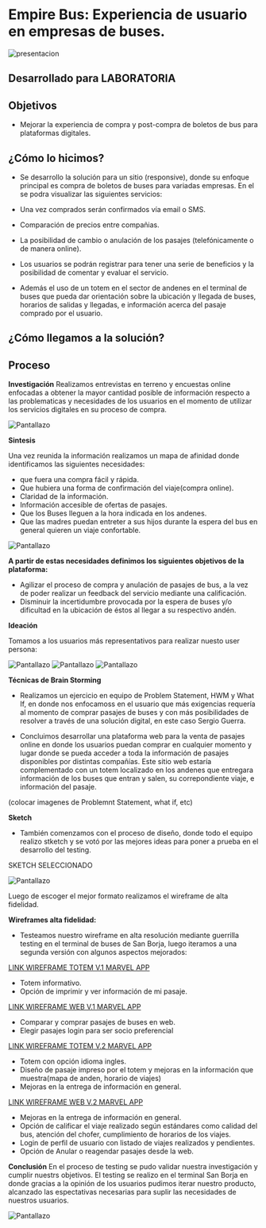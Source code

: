 # Empire Bus: Experiencia de usuario en empresas de buses.

![presentacion](https://user-images.githubusercontent.com/32283942/38218430-25e15c42-36a8-11e8-8ccc-699212b0f23d.jpg)


## Desarrollado para LABORATORIA

## Objetivos

- Mejorar la experiencia de compra y post-compra de boletos de bus para plataformas digitales.

## ¿Cómo lo hicimos?

- Se desarrollo la solución para un sitio (responsive), donde su enfoque principal es compra de boletos de buses para variadas empresas. En el se podra visualizar las siguientes servicios:

- Una vez comprados serán confirmados vía email o SMS.
- Comparación de precios entre compañias.
- La posibilidad de cambio o anulación de los pasajes (telefónicamente o de manera online).
- Los usuarios se podrán registrar para tener una serie de beneficios y la posibilidad de comentar y evaluar el servicio.
- Además el uso de un totem en el sector de andenes en el terminal de buses que pueda dar orientación sobre la ubicación y llegada de buses, horarios de salidas y llegadas, e información acerca del pasaje comprado por el usuario.

## ¿Cómo llegamos a la solución?

## Proceso

**Investigación**
Realizamos entrevistas en terreno y encuestas online enfocadas a obtener la mayor cantidad posible de información respecto a las problematicas y necesidades de los usuarios en el momento de utilizar los servicios digitales en su proceso de compra.

![Pantallazo](assets/guion.jpg)

**Sintesis**

 Una vez reunida la información realizamos un mapa de afinidad donde identificamos las siguientes necesidades:

- que fuera una compra fácil y rápida.
- Que hubiera una forma de confirmación del viaje(compra online).
- Claridad de la información.
- Información accesible de ofertas de pasajes.
- Que los Buses lleguen a la hora indicada en los andenes.
- Que las madres puedan entreter a sus hijos durante la espera del bus en general quieren un viaje confortable.

![Pantallazo](assets/mapaafinidad.jpg)

**A partir de estas necesidades definimos los siguientes objetivos de la plataforma:**

- Agilizar el proceso de compra y anulación de pasajes de bus, a la vez de poder realizar un feedback del servicio mediante una calificación.
- Disminuir la incertidumbre provocada por la espera de buses y/o dificultad en la ubicación de éstos al llegar a su respectivo andén.

**Ideación**

Tomamos a los usuarios más representativos para realizar nuesto user persona:

![Pantallazo](assets/guerra.png)
![Pantallazo](assets/anita.png)
![Pantallazo](assets/sergio.png)


**Técnicas de Brain Storming**
- Realizamos un ejercicio en equipo de Problem Statement, HWM y What If, en donde nos enfocamoss en el usuario que más exigencias requería al momento de comprar pasajes de buses y con más posibilidades de resolver a través de una solución digital, en este caso Sergio Guerra.

- Concluimos desarrollar una plataforma web para la venta de pasajes online en donde los usuarios puedan comprar en cualquier momento y lugar donde se pueda acceder a toda la información de pasajes disponibles por distintas compañías. Este sitio web estaría complementado con un totem localizado en los andenes que entregara información de los buses que entran y salen, su correpondiente viaje, e información del pasaje.

(colocar imagenes de Problemnt Statement, what if, etc)

**Sketch**

- También comenzamos con el proceso de diseño, donde todo el equipo realizo stketch y se votó por las mejores ideas para poner a prueba en el desarrollo del testing.

SKETCH SELECCIONADO

![Pantallazo](assets/sketch.png)


Luego de escoger el mejor formato realizamos el wireframe de alta fidelidad.

**Wireframes alta fidelidad:**

- Testeamos nuestro wireframe en alta resolución mediante guerrilla testing en el terminal de buses de San Borja, luego iteramos a una segunda versión con algunos aspectos mejorados:

[LINK WIREFRAME TOTEM V.1 MARVEL APP](https://marvelapp.com/36ef2b0/screen/37746896)
- Totem informativo.
- Opción de imprimir y ver información de mi pasaje.

 [LINK WIREFRAME WEB V.1 MARVEL APP](https://marvelapp.com/36ef2b0/screen/37748504)
- Comparar y comprar pasajes de buses en web.
- Elegir pasajes login para ser socio preferencial

[LINK WIREFRAME TOTEM V.2 MARVEL APP](https://marvelapp.com/7h7a14h/screen/38130994)
- Totem con opción idioma ingles.
- Diseño de pasaje impreso por el totem y mejoras en la información que muestra(mapa de anden, horario de viajes)
- Mejoras en la entrega de información en general.

[LINK WIREFRAME WEB V.2 MARVEL APP](https://marvelapp.com/7h7a14h/screen/38131000)
- Mejoras en la entrega de información en general.
- Opción de calificar el viaje realizado según estándares como calidad del bus, atención del chofer, cumplimiento de horarios de los viajes.
- Login de perfil de usuario con listado de viajes realizados y pendientes.
- Opción de Anular o reagendar pasajes desde la web.

**Conclusión**
En el proceso de testing se pudo validar nuestra investigación y cumplir nuestrs objetivos. El testing se realizo en el terminal San Borja en donde gracias a la opinión de los usuarios pudimos iterar nuestro producto, alcanzado las espectativas necesarias para suplir las necesidades de nuestros usuarios.

![Pantallazo](assets/testeo.png)
